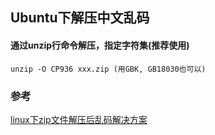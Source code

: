 ##  Ubuntu下解压中文乱码


#### 通过unzip行命令解压，指定字符集(推荐使用)
`unzip -O CP936 xxx.zip (用GBK, GB18030也可以)`



### 参考
[linux下zip文件解压后乱码解决方案](https://www.cnblogs.com/jkmiao/p/5179865.html)  





